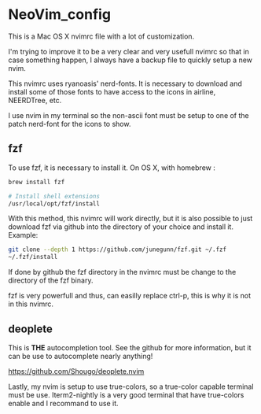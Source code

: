 NeoVim_config
==============

This is a Mac OS X nvimrc file with a lot of customization.

I'm trying to improve it to be a very clear and very usefull nvimrc so that in case
something happen, I always have a backup file to quickly setup a new nvim.

This nvimrc uses ryanoasis' nerd-fonts. It is necessary to download and install some of those fonts
to have access to the icons in airline, NEERDTree, etc.

I use nvim in my terminal so the non-ascii font must be setup to one of the patch nerd-font for the
icons to show.

fzf
---
To use fzf, it is necessary to install it.
On OS X, with homebrew : 

```bash
brew install fzf

# Install shell extensions
/usr/local/opt/fzf/install
```

With this method, this nvimrc will work directly, but it is also possible to just download fzf via github into the directory of your choice and install it. Example: 

```bash
git clone --depth 1 https://github.com/junegunn/fzf.git ~/.fzf
~/.fzf/install
```
If done by github the fzf directory in the nvimrc must be change to the directory of the fzf binary.

fzf is very powerfull and thus, can easilly replace ctrl-p, this is why it is not in this nvimrc.

deoplete
--------
This is **THE** autocompletion tool. See the github for more information, but it can be use to autocomplete nearly anything!

<https://github.com/Shougo/deoplete.nvim>


Lastly, my nvim is setup to use true-colors, so a true-color capable terminal must be use.
Iterm2-nightly is a very good terminal that have true-colors enable and I recommand to use it.

